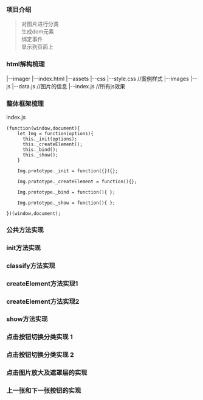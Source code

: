 ### 项目介绍

> 对图片进行分类   
> 生成dom元素   
> 绑定事件    
> 显示到页面上     


### html解构梳理
|--imager
    |--index.html
    |--assets
        |--css
            |--style.css  //案例样式
        |--images
        |--js
            |--data.js    //图片的信息
            |--index.js   //所有js效果


### 整体框架梳理

index.js
```
(function(window,document){
    let Img = function(options){
      this._init(options);
      this._createElement();
      this._bind();
      this._show();
    }

    Img.prototype._init = function({}){};

    Img.prototype._createElement = function(){};

    Img.prototype._bind = function(){ };

    Img.prototype._show = function(){ };
    
})(window,document);

```

### 公共方法实现

### init方法实现

### classify方法实现

### createElement方法实现1

### createElement方法实现2

### show方法实现

### 点击按钮切换分类实现 1

### 点击按钮切换分类实现 2

### 点击图片放大及遮罩层的实现

### 上一张和下一张按钮的实现
